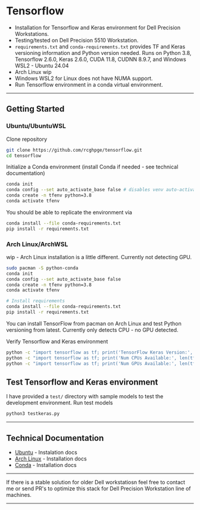 # Tensorflow 
- Installation for Tensorflow and Keras environment for Dell Precision Workstations.
- Testing/tested on Dell Precision 5510 Workstation.
- `requirements.txt` and `conda-requirements.txt` provides TF and Keras versioning information and Python version needed. Runs on Python 3.8, Tensorflow 2.6.0, Keras 2.6.0, CUDA 11.8, CUDNN 8.9.7, and Windows WSL2 - Ubuntu 24.04
- Arch Linux wip
- Windows WSL2 for Linux does not have NUMA support.
- Run Tensorflow environment in a conda virtual environment.
---
## Getting Started 
### Ubuntu/UbuntuWSL
Clone repository
```bash
git clone https://github.com/rcghpge/tensorflow.git
cd tensorflow
```

Initialize a Conda environment (install Conda if needed - see technical documentation)
```bash
conda init
conda config --set auto_activate_base false # disables venv auto-activate 
conda create -n tfenv python=3.8
conda activate tfenv
```

You should be able to replicate the environment via
```bash
conda install --file conda-requirements.txt
pip install -r requirements.txt

```

### Arch Linux/ArchWSL
wip - Arch Linux installation is a little different. Currently not detecting GPU.
```bash
sudo pacman -S python-conda
conda init
conda config --set auto_activate_base false
conda create -n tfenv python=3.8
conda activate tfenv

# Install requirements
conda install --file conda-requirements.txt
pip install -r requirements.txt
```

You can install TensorFlow from pacman on Arch Linux and test Python versioning from latest.
Currently only detects CPU - no GPU detected.

Verify Tensorflow and Keras environment
```bash
python -c "import tensorflow as tf; print('TensorFlow Keras Version:', tf.keras.__version__)"
python -c "import tensorflow as tf; print('Num CPUs Available:', len(tf.config.list_physical_devices('CPU')))"
python -c "import tensorflow as tf; print('Num GPUs Available:', len(tf.config.list_physical_devices('GPU')))"
```

## Test Tensorflow and Keras environment
I have provided a `test/` directory with sample models to test the development environment. Run test models 
```bash
python3 testkeras.py
```
---
## Technical Documentation
- [Ubuntu](https://documentation.ubuntu.com/wsl/en/latest/howto/install-ubuntu-wsl2/) - Instalation docs
- [Arch Linux](https://wiki.archlinux.org/title/Conda) - Installation docs
- [Conda](https://docs.conda.io/projects/conda/en/latest/user-guide/install/index.html) - Installation docs
---
If there is a stable solution for older Dell workstatiosn feel free to contact me or send PR's to optimize this stack for Dell Precision Workstation line of machines.

---
